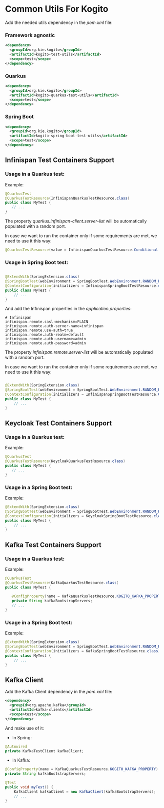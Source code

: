 # Common Utils For Kogito

Add the needed utils dependency in the _pom.xml_ file:

### Framework agnostic
```xml
<dependency>
  <groupId>org.kie.kogito</groupId>
  <artifactId>kogito-test-utils</artifactId>
  <scope>test</scope>
</dependency>
```

### Quarkus
```xml
<dependency>
  <groupId>org.kie.kogito</groupId>
  <artifactId>kogito-quarkus-test-utils</artifactId>
  <scope>test</scope>
</dependency>
```

### Spring Boot
```xml
<dependency>
  <groupId>org.kie.kogito</groupId>
  <artifactId>kogito-spring-boot-test-utils</artifactId>
  <scope>test</scope>
</dependency>
```

## Infinispan Test Containers Support

### Usage in a Quarkus test:

Example:

```java
@QuarkusTest
@QuarkusTestResource(InfinispanQuarkusTestResource.class)
public class MyTest {
   // ...
}
```

The property _quarkus.infinispan-client.server-list_ will be automatically populated with a random port.

In case we want to run the container only if some requirements are met, we need to use it this way:

```java
@QuarkusTestResource(value = InfinispanQuarkusTestResource.Conditional.class)
```

### Usage in Spring Boot test:


```java

@ExtendWith(SpringExtension.class)
@SpringBootTest(webEnvironment = SpringBootTest.WebEnvironment.RANDOM_PORT, classes = DemoApplication.class)
@ContextConfiguration(initializers = InfinispanSpringBootTestResource.class)
public class MyTest {    
    // ...
}
```

And add the Infinispan properties in the _application.properties_:

```
# Infinispan
infinispan.remote.sasl-mechanism=PLAIN
infinispan.remote.auth-server-name=infinispan
infinispan.remote.use-auth=true
infinispan.remote.auth-realm=default
infinispan.remote.auth-username=admin
infinispan.remote.auth-password=admin
```

The property _infinispan.remote.server-list_ will be automatically populated with a random port.

In case we want to run the container only if some requirements are met, we need to use it this way:

```java

@ExtendWith(SpringExtension.class)
@SpringBootTest(webEnvironment = SpringBootTest.WebEnvironment.RANDOM_PORT, classes = DemoApplication.class)
@ContextConfiguration(initializers = InfinispanSpringBootTestResource.Conditional.class)
public class MyTest {    
    // ...
}
```

## Keycloak Test Containers Support

### Usage in a Quarkus test:

Example:

```java
@QuarkusTest
@QuarkusTestResource(KeycloakQuarkusTestResource.class)
public class MyTest {
   // ...
}
```

### Usage in a Spring Boot test:

Example:

```java
@ExtendWith(SpringExtension.class)
@SpringBootTest(webEnvironment = SpringBootTest.WebEnvironment.RANDOM_PORT, classes = DemoApplication.class)
@ContextConfiguration(initializers = KeycloakSpringBootTestResource.class)
public class MyTest {
    // ...
}
```

## Kafka Test Containers Support

### Usage in a Quarkus test:

Example:

```java
@QuarkusTest
@QuarkusTestResource(KafkaQuarkusTestResource.class)
public class MyTest {
   
   @ConfigProperty(name = KafkaQuarkusTestResource.KOGITO_KAFKA_PROPERTY)
   private String kafkaBootstrapServers;
   // ...
}
```

### Usage in a Spring Boot test:

Example:

```java
@ExtendWith(SpringExtension.class)
@SpringBootTest(webEnvironment = SpringBootTest.WebEnvironment.RANDOM_PORT, classes = DemoApplication.class)
@ContextConfiguration(initializers = KafkaSpringBootTestResource.class)
public class MyTest {
    // ...
}
```

## Kafka Client

Add the Kafka Client dependency in the _pom.xml_ file:

```xml
<dependency>
  <groupId>org.apache.kafka</groupId>
  <artifactId>kafka-clients</artifactId>
  <scope>test</scope>
</dependency>
```

And make use of it:

- In Spring:

```java
@Autowired
private KafkaTestClient kafkaClient;
``` 

- In Kafka:

```java
@ConfigProperty(name = KafkaQuarkusTestResource.KOGITO_KAFKA_PROPERTY)
private String kafkaBootstrapServers;

@Test
public void myTest() {
    KafkaClient kafkaClient = new KafkaClient(kafkaBootstrapServers);
    // ...
}
```
